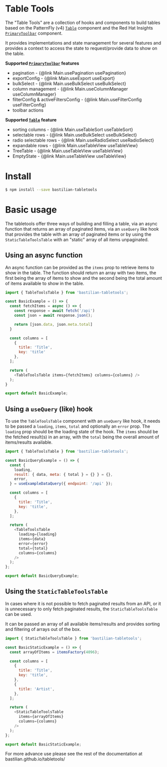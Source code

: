 # Table Tools

The "Table Tools" are a collection of hooks and components to build tables based on the PatternFly (v4) [`Table`](https://www.patternfly.org/components/table/react-deprecated) component and the Red Hat Insights [`PrimaryToolbar`](https://github.com/RedHatInsights/frontend-components/blob/master/packages/components/doc/primary_toolbar.md) component.

It provides implementations and state management for several features and provides a context to access the state to request/provide data to show on the table.

**Supported [`PrimaryToolbar`](https://github.com/RedHatInsights/frontend-components/blob/master/packages/components/doc/primary_toolbar.md) features**

 * pagination - {@link Main.usePagination usePagination}
 * exportConfig - {@link Main.useExport useExport}
 * bulkSelect - {@link Main.useBulkSelect useBulkSelect}
 * column management - {@link Main.useColumnManager useColumnManager}
 * filterConfig & activeFiltersConfig - {@link Main.useFilterConfig useFilterConfig}
 * toolbar actions

**Supported [`Table`](https://www.patternfly.org/components/table/react-deprecated) feature**

 * sorting columns - {@link Main.useTableSort useTableSort}
 * selectable rows - {@link Main.useBulkSelect useBulkSelect}
 * radio selectable rows - {@link Main.useRadioSelect useRadioSelect}
 * expandable rows - {@link Main.useTableView useTableView}
 * TreeTable - {@link Main.useTableView useTableView}
 * EmptyState - {@link Main.useTableView useTableView}

# Install

```sh
$ npm install --save bastilian-tabletools
```

# Basic usage

The tabletools offer three ways of building and filling a table, via an async function that returns an array of paginated items,
via an `useQuery` like hook that provides the table with an array of paginated items or by using the `StaticTableToolsTable` with an "static" array of all items unpaginated.

## Using an async function

An async function can be provided as the `items` prop to retrieve items to show in the table.
The function should return an array with two items, the first being the array of items to show and
the second being the total amount of items available to show in the table.

```js
import { TableToolsTable } from 'bastilian-tabletools';

const BasicExample = () => {
  const fetchItems = async () => {
    const response = await fetch('/api')
    const json = await response.json();

    return [json.data, json.meta.total]
  }

  const columns = [
    {
      title: 'Title',
      key: 'title'
    },
  ];

  return (
    <TableToolsTable items={fetchItems} columns={columns} />
  );
}

export default BasicExample;
```

## Using a `useQuery` (like) hook

To use the `TableToolsTable` component with an `useQuery` like hook, it needs to be passed a `loading`, `items`, `total` and optionally an `error` prop.
The `loading` prop should be the loading state of the hook. The `items` should be the fetched result(s) in an array,
with the `total` being the overall amount of items/results available.


```js
import { TableToolsTable } from 'bastilian-tabletools';

const BasicQueryExample = () => {
  const {
    loading,
    result: { data, meta: { total } = {} } = {},
    error,
  } = useExampleDataQuery({ endpoint: '/api' });

  const columns = [
    {
      title: 'Title',
      key: 'title',
    },
  ];

  return (
    <TableToolsTable
      loading={loading}
      items={data}
      error={error}
      total={total}
      columns={columns}
    />
  );
};

export default BasicQueryExample;
```

## Using the `StaticTableToolsTable`

In cases where it is not possible to fetch paginated results from an API,
or it is unnecessary to only fetch paginated results, the `StaticTableToolsTable` can be used.

It can be passed an array of all available items/results and provides sorting and filtering of arrays out of the box.


```js
import { StaticTableToolsTable } from 'bastilian-tabletools';

const BasicStaticExample = () => {
  const arrayOfItems = itemsFactory(4096);

  const columns = [
    {
      title: 'Title',
      key: 'title',
    },
    {
      title: 'Artist',
    },
  ];

  return (
    <StaticTableToolsTable
      items={arrayOfItems}
      columns={columns}
    />
  );
};

export default BasicStaticExample;
```

For more advance use please see the rest of the documentation at bastilian.github.io/tabletools/
